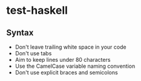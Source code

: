 # test-haskell

## Syntax
* Don't leave trailing white space in your code
* Don't use tabs
* Aim to keep lines under 80 characters
* Use the CamelCase variable naming convention
* Don't use explicit braces and semicolons
